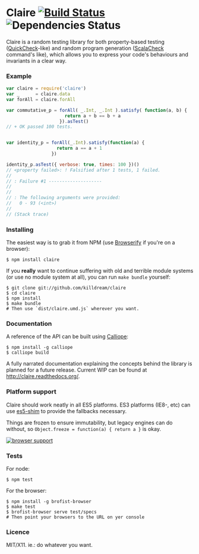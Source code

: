 # Claire [![Build Status](https://travis-ci.org/killdream/claire.png)](https://travis-ci.org/killdream/claire) ![Dependencies Status](https://david-dm.org/killdream/claire.png)


Claire is a random testing library for both property-based testing
([QuickCheck][]-like) and random program generation ([ScalaCheck][] command's
like), which allows you to express your code's behaviours and invariants
in a clear way.

[QuickCheck]: https://github.com/nick8325/quickcheck
[ScalaCheck]: https://github.com/rickynils/scalacheck

### Example 

```js
var claire = require('claire')
var _      = claire.data
var forAll = claire.forAll

var commutative_p = forAll( _.Int, _.Int ).satisfy( function(a, b) {
                      return a + b == b + a
                    }).asTest()
// + OK passed 100 tests.


var identity_p = forAll(_.Int).satisfy(function(a) {
                   return a == a + 1
                 })

identity_p.asTest({ verbose: true, times: 100 })()
// <property failed>: ! Falsified after 1 tests, 1 failed.
//
// : Failure #1 --------------------
//
//
// : The following arguments were provided:
//   0 - 93 (<int>)
//
// (Stack trace)
```


### Installing

The easiest way is to grab it from NPM (use [Browserify][] if you're on a
browser):

    $ npm install claire
    
If you **really** want to continue suffering with old and terrible module
systems (or use no module system at all), you can run `make bundle` yourself:

    $ git clone git://github.com/killdream/claire
    $ cd claire
    $ npm install
    $ make bundle
    # Then use `dist/claire.umd.js` wherever you want.
    
[browserify]: https://github.com/substack/node-browserify


### Documentation

A reference of the API can be built using [Calliope][]:

    $ npm install -g calliope
    $ calliope build


A fully narrated documentation explaining the concepts behind the
library is planned for a future release. Current WIP can be found at
http://claire.readthedocs.org/.

[Calliope]: http://github.com/killdream/calliope.git


### Platform support

Claire should work neatly in all ES5 platforms. ES3 platforms (IE8-,
etc) can use [es5-shim][] to provide the fallbacks necessary.

[es5-shim]: https://github.com/kriskowal/es5-shim

Things are frozen to ensure immutability, but legacy engines can do
without, so `Object.freeze = function(a) { return a }` is okay.

[![browser support](https://ci.testling.com/killdream/claire.png)](http://ci.testling.com/killdream/claire)


### Tests

For node:

    $ npm test

For the browser:

    $ npm install -g brofist-browser
    $ make test
    $ brofist-browser serve test/specs
    # Then point your browsers to the URL on yer console


### Licence

MIT/X11. ie.: do whatever you want.

